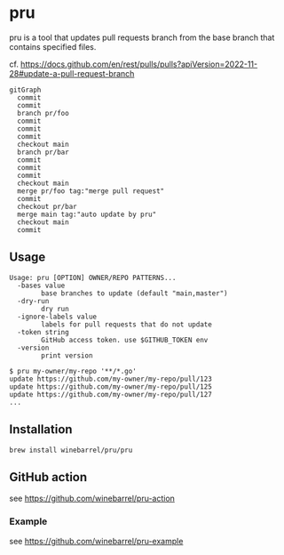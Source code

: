 # pru

pru is a tool that updates pull requests branch from the base branch that contains specified files.

cf. https://docs.github.com/en/rest/pulls/pulls?apiVersion=2022-11-28#update-a-pull-request-branch

```mermaid
gitGraph
  commit
  commit
  branch pr/foo
  commit
  commit
  commit
  checkout main
  branch pr/bar
  commit
  commit
  commit
  checkout main
  merge pr/foo tag:"merge pull request"
  commit
  checkout pr/bar
  merge main tag:"auto update by pru"
  checkout main
  commit
```

## Usage

```
Usage: pru [OPTION] OWNER/REPO PATTERNS...
  -bases value
    	base branches to update (default "main,master")
  -dry-run
    	dry run
  -ignore-labels value
    	labels for pull requests that do not update
  -token string
    	GitHub access token. use $GITHUB_TOKEN env
  -version
    	print version
```

```
$ pru my-owner/my-repo '**/*.go'
update https://github.com/my-owner/my-repo/pull/123
update https://github.com/my-owner/my-repo/pull/125
update https://github.com/my-owner/my-repo/pull/127
...
```

## Installation

```
brew install winebarrel/pru/pru
```

## GitHub action

see https://github.com/winebarrel/pru-action

### Example

see https://github.com/winebarrel/pru-example

